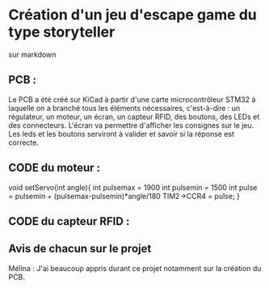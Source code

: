 # Création d'un jeu d'escape game du type storyteller

sur markdown 

## PCB : 
Le PCB a été créé sur KiCad à partir d'une carte microcontrôleur STM32 à laquelle on a branché tous les éléments nécessaires, c'est-à-dire : un régulateur, un moteur, un écran, un capteur RFID, des boutons, des LEDs et des connecteurs.
L'écran va permettre d'afficher les consignes sur le jeu. Les leds et les boutons serviront à valider et savoir si la réponse est correcte.


## CODE du moteur :

void setServo(int angle){
  int pulsemax = 1900
  int pulsemin = 1500
  int pulse = pulsemin + (pulsemax-pulsemin)*angle/180
	TIM2->CCR4 = pulse;
}

## CODE du capteur RFID : 





## Avis de chacun sur le projet 

Mélina : J'ai beaucoup appris durant ce projet notamment sur la création du PCB. 
